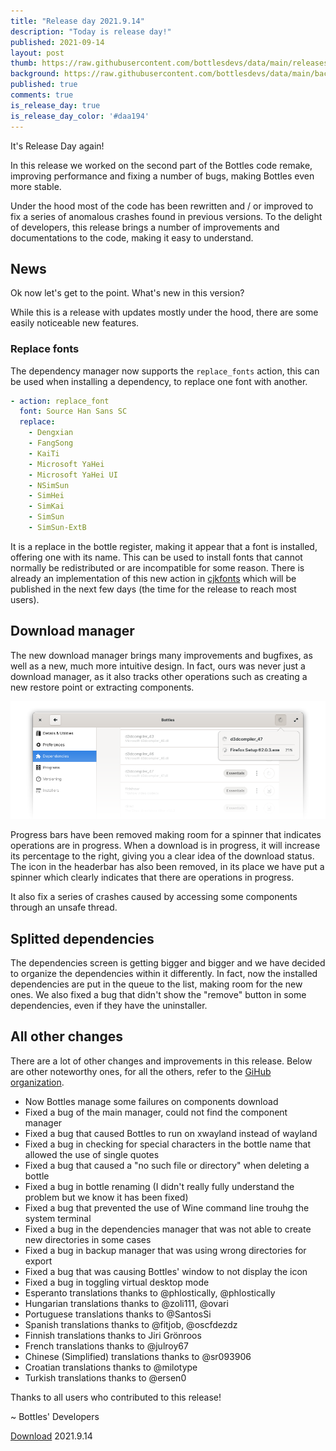 ```yaml
---
title: "Release day 2021.9.14"
description: "Today is release day!"
published: 2021-09-14
layout: post
thumb: https://raw.githubusercontent.com/bottlesdevs/data/main/releases/2021.9.14/release-day.png
background: https://raw.githubusercontent.com/bottlesdevs/data/main/backgrounds/2021.9.14.png
published: true
comments: true
is_release_day: true
is_release_day_color: '#daa194'
---
```


It's Release Day again!

In this release we worked on the second part of the Bottles code remake, 
improving performance and fixing a number of bugs, making Bottles even 
more stable.

Under the hood most of the code has been rewritten and / or improved to 
fix a series of anomalous crashes found in previous versions. To the delight 
of developers, this release brings a number of improvements and documentations 
to the code, making it easy to understand.

## News
Ok now let's get to the point. What's new in this version?

While this is a release with updates mostly under the hood, there are some 
easily noticeable new features.

### Replace fonts
The dependency manager now supports the `replace_fonts` action, this can be 
used when installing a dependency, to replace one font with another. 

```yaml
- action: replace_font
  font: Source Han Sans SC
  replace: 
    - Dengxian
    - FangSong
    - KaiTi
    - Microsoft YaHei
    - Microsoft YaHei UI
    - NSimSun
    - SimHei
    - SimKai
    - SimSun
    - SimSun-ExtB
```

It is a replace in the bottle register, making it appear that a font is 
installed, offering one with its name. This can be used to install fonts that 
cannot normally be redistributed or are incompatible for some reason. There is 
already an implementation of this new action in 
[cjkfonts](https://github.com/bottlesdevs/dependencies/blob/main/Fonts/cjkfonts.yml)
which will be published in the next few days (the time for the release to reach 
most users).

## Download manager
The new download manager brings many improvements and bugfixes, as well as a 
new, much more intuitive design. In fact, ours was never just a download 
manager, as it also tracks other operations such as creating a new restore 
point or extracting components.

![New Download Manager](/uploads/download-manager.png)

Progress bars have been removed making room for a spinner that indicates 
operations are in progress. When a download is in progress, it will increase 
its percentage to the right, giving you a clear idea of the download status. 
The icon in the headerbar has also been removed, in its place we have put a 
spinner which clearly indicates that there are operations in progress.

It also fix a series of crashes caused by accessing some components through 
an unsafe thread.

## Splitted dependencies
The dependencies screen is getting bigger and bigger and we have decided to 
organize the dependencies within it differently. In fact, now the installed 
dependencies are put in the queue to the list, making room for the new ones. 
We also fixed a bug that didn't show the "remove" button in some dependencies, 
even if they have the uninstaller.

## All other changes
There are a lot of other changes and improvements in this release. Below are 
other noteworthy ones, for all the others, refer to 
the [GiHub organization](https://github.com/bottlesdevs).

* Now Bottles manage some failures on components download
* Fixed a bug of the main manager, could not find the component manager
* Fixed a bug that caused Bottles to run on xwayland instead of wayland
* Fixed a bug in checking for special characters in the bottle name that allowed the use of single quotes
* Fixed a bug that caused a "no such file or directory" when deleting a bottle
* Fixed a bug in bottle renaming (I didn't really fully understand the problem but we know it has been fixed)
* Fixed a bug that prevented the use of Wine command line trouhg the system terminal
* Fixed a bug in the dependencies manager that was not able to create new directories in some cases
* Fixed a bug in backup manager that was using wrong directories for export
* Fixed a bug that was causing Bottles' window to not display the icon
* Fixed a bug in toggling virtual desktop mode
* Esperanto translations thanks to @phlostically, @phlostically
* Hungarian translations thanks to @zoli111, @ovari
* Portuguese translations thanks to @SantosSi
* Spanish translations thanks to @fitjob, @oscfdezdz
* Finnish translations thanks to Jiri Grönroos
* French translations thanks to @julroy67
* Chinese (Simplified) translations thanks to @sr093906
* Croatian translations thanks to @milotype
* Turkish translations thanks to @ersen0

Thanks to all users who contributed to this release!

~ Bottles' Developers

<a class="button" href="/download" style="">Download</a> 2021.9.14
